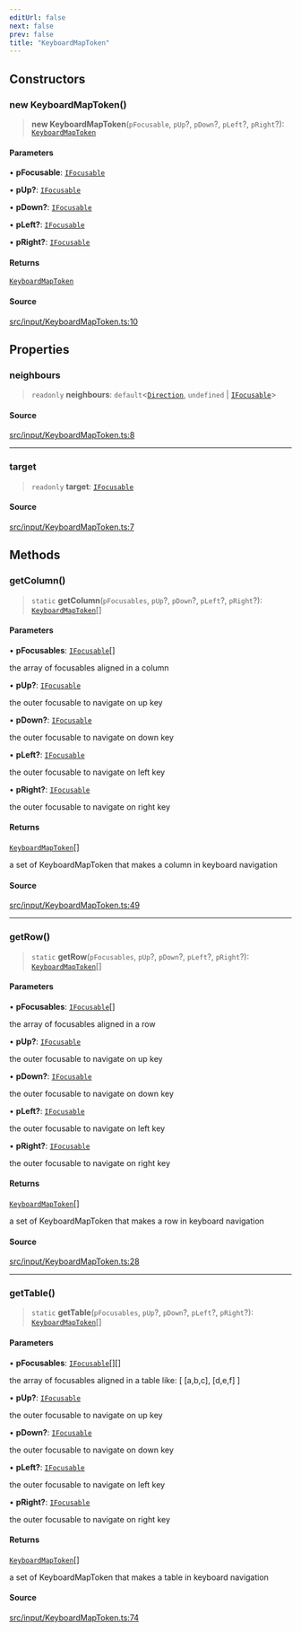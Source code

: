 ```yaml
---
editUrl: false
next: false
prev: false
title: "KeyboardMapToken"
---
```


## Constructors

### new KeyboardMapToken()

> **new KeyboardMapToken**(`pFocusable`, `pUp`?, `pDown`?, `pLeft`?, `pRight`?): [`KeyboardMapToken`](/api/classes/keyboardmaptoken/)

#### Parameters

• **pFocusable**: [`IFocusable`](/api/interfaces/ifocusable/)

• **pUp?**: [`IFocusable`](/api/interfaces/ifocusable/)

• **pDown?**: [`IFocusable`](/api/interfaces/ifocusable/)

• **pLeft?**: [`IFocusable`](/api/interfaces/ifocusable/)

• **pRight?**: [`IFocusable`](/api/interfaces/ifocusable/)

#### Returns

[`KeyboardMapToken`](/api/classes/keyboardmaptoken/)

#### Source

[src/input/KeyboardMapToken.ts:10](https://github.com/relishinc/dill-pixel/blob/543438455c9a47928084300159416186c2aa1095/src/input/KeyboardMapToken.ts#L10)

## Properties

### neighbours

> `readonly` **neighbours**: `default`\<[`Direction`](/api/enumerations/direction/), `undefined` \| [`IFocusable`](/api/interfaces/ifocusable/)\>

#### Source

[src/input/KeyboardMapToken.ts:8](https://github.com/relishinc/dill-pixel/blob/543438455c9a47928084300159416186c2aa1095/src/input/KeyboardMapToken.ts#L8)

***

### target

> `readonly` **target**: [`IFocusable`](/api/interfaces/ifocusable/)

#### Source

[src/input/KeyboardMapToken.ts:7](https://github.com/relishinc/dill-pixel/blob/543438455c9a47928084300159416186c2aa1095/src/input/KeyboardMapToken.ts#L7)

## Methods

### getColumn()

> `static` **getColumn**(`pFocusables`, `pUp`?, `pDown`?, `pLeft`?, `pRight`?): [`KeyboardMapToken`](/api/classes/keyboardmaptoken/)[]

#### Parameters

• **pFocusables**: [`IFocusable`](/api/interfaces/ifocusable/)[]

the array of focusables aligned in a column

• **pUp?**: [`IFocusable`](/api/interfaces/ifocusable/)

the outer focusable to navigate on up key

• **pDown?**: [`IFocusable`](/api/interfaces/ifocusable/)

the outer focusable to navigate on down key

• **pLeft?**: [`IFocusable`](/api/interfaces/ifocusable/)

the outer focusable to navigate on left key

• **pRight?**: [`IFocusable`](/api/interfaces/ifocusable/)

the outer focusable to navigate on right key

#### Returns

[`KeyboardMapToken`](/api/classes/keyboardmaptoken/)[]

a set of KeyboardMapToken that makes a column in keyboard navigation

#### Source

[src/input/KeyboardMapToken.ts:49](https://github.com/relishinc/dill-pixel/blob/543438455c9a47928084300159416186c2aa1095/src/input/KeyboardMapToken.ts#L49)

***

### getRow()

> `static` **getRow**(`pFocusables`, `pUp`?, `pDown`?, `pLeft`?, `pRight`?): [`KeyboardMapToken`](/api/classes/keyboardmaptoken/)[]

#### Parameters

• **pFocusables**: [`IFocusable`](/api/interfaces/ifocusable/)[]

the array of focusables aligned in a row

• **pUp?**: [`IFocusable`](/api/interfaces/ifocusable/)

the outer focusable to navigate on up key

• **pDown?**: [`IFocusable`](/api/interfaces/ifocusable/)

the outer focusable to navigate on down key

• **pLeft?**: [`IFocusable`](/api/interfaces/ifocusable/)

the outer focusable to navigate on left key

• **pRight?**: [`IFocusable`](/api/interfaces/ifocusable/)

the outer focusable to navigate on right key

#### Returns

[`KeyboardMapToken`](/api/classes/keyboardmaptoken/)[]

a set of KeyboardMapToken that makes a row in keyboard navigation

#### Source

[src/input/KeyboardMapToken.ts:28](https://github.com/relishinc/dill-pixel/blob/543438455c9a47928084300159416186c2aa1095/src/input/KeyboardMapToken.ts#L28)

***

### getTable()

> `static` **getTable**(`pFocusables`, `pUp`?, `pDown`?, `pLeft`?, `pRight`?): [`KeyboardMapToken`](/api/classes/keyboardmaptoken/)[]

#### Parameters

• **pFocusables**: [`IFocusable`](/api/interfaces/ifocusable/)[][]

the array of focusables aligned in a table like:
[
 [a,b,c],
 [d,e,f]
]

• **pUp?**: [`IFocusable`](/api/interfaces/ifocusable/)

the outer focusable to navigate on up key

• **pDown?**: [`IFocusable`](/api/interfaces/ifocusable/)

the outer focusable to navigate on down key

• **pLeft?**: [`IFocusable`](/api/interfaces/ifocusable/)

the outer focusable to navigate on left key

• **pRight?**: [`IFocusable`](/api/interfaces/ifocusable/)

the outer focusable to navigate on right key

#### Returns

[`KeyboardMapToken`](/api/classes/keyboardmaptoken/)[]

a set of KeyboardMapToken that makes a table in keyboard navigation

#### Source

[src/input/KeyboardMapToken.ts:74](https://github.com/relishinc/dill-pixel/blob/543438455c9a47928084300159416186c2aa1095/src/input/KeyboardMapToken.ts#L74)
